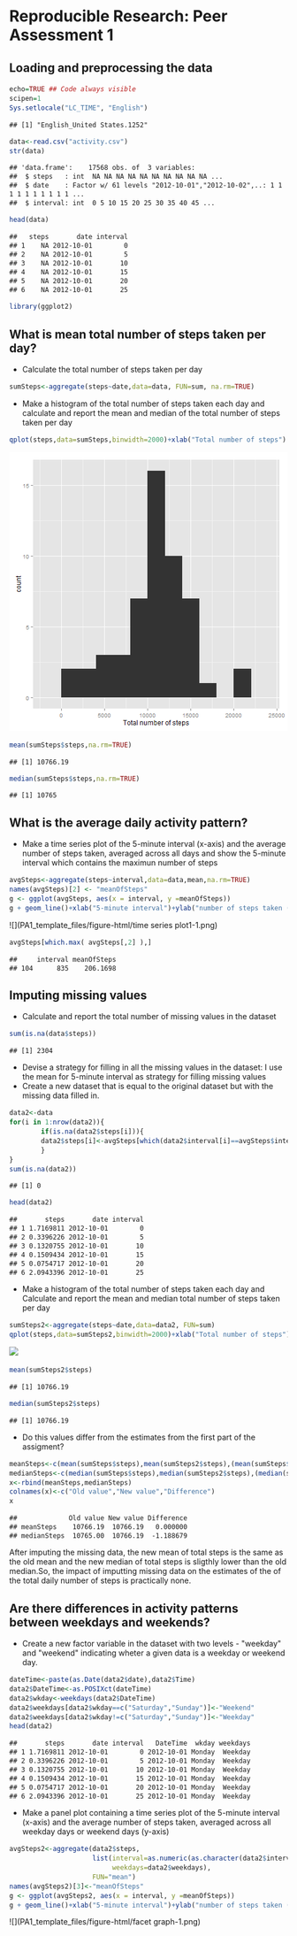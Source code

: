 # Reproducible Research: Peer Assessment 1


## Loading and preprocessing the data

```r
echo=TRUE ## Code always visible
scipen=1
Sys.setlocale("LC_TIME", "English")
```

```
## [1] "English_United States.1252"
```

```r
data<-read.csv("activity.csv")
str(data)
```

```
## 'data.frame':	17568 obs. of  3 variables:
##  $ steps   : int  NA NA NA NA NA NA NA NA NA NA ...
##  $ date    : Factor w/ 61 levels "2012-10-01","2012-10-02",..: 1 1 1 1 1 1 1 1 1 1 ...
##  $ interval: int  0 5 10 15 20 25 30 35 40 45 ...
```

```r
head(data)
```

```
##   steps       date interval
## 1    NA 2012-10-01        0
## 2    NA 2012-10-01        5
## 3    NA 2012-10-01       10
## 4    NA 2012-10-01       15
## 5    NA 2012-10-01       20
## 6    NA 2012-10-01       25
```

```r
library(ggplot2)
```

## What is mean total number of steps taken per day?
- Calculate the total number of steps taken per day

```r
sumSteps<-aggregate(steps~date,data=data, FUN=sum, na.rm=TRUE)
```
- Make a histogram of the total number of steps taken each day and calculate and report the mean and median of the total number of steps taken per day

```r
qplot(steps,data=sumSteps,binwidth=2000)+xlab("Total number of steps")
```

![](figure/histogram-1.png) 


```r
mean(sumSteps$steps,na.rm=TRUE)
```

```
## [1] 10766.19
```


```r
median(sumSteps$steps,na.rm=TRUE)
```

```
## [1] 10765
```

## What is the average daily activity pattern?
- Make a time series plot of the 5-minute interval (x-axis) and the average number of steps taken, averaged across all days and show the 5-minute interval which contains the maximun number of steps

```r
avgSteps<-aggregate(steps~interval,data=data,mean,na.rm=TRUE)
names(avgSteps)[2] <- "meanOfSteps"
g <- ggplot(avgSteps, aes(x = interval, y =meanOfSteps))
g + geom_line()+xlab("5-minute interval")+ylab("number of steps taken (average)")
```

![](PA1_template_files/figure-html/time series plot1-1.png) 


```r
avgSteps[which.max( avgSteps[,2] ),]
```

```
##     interval meanOfSteps
## 104      835    206.1698
```

## Imputing missing values
- Calculate and report the total number of missing values in the dataset

```r
sum(is.na(data$steps))
```

```
## [1] 2304
```
- Devise a strategy for filling in all the missing values in the dataset: I use the mean for 5-minute interval as strategy for filling missing values
- Create a new dataset that is equal to the original dataset but with the missing data filled in.

```r
data2<-data 
for(i in 1:nrow(data2)){
        if(is.na(data2$steps[i])){
        data2$steps[i]<-avgSteps[which(data2$interval[i]==avgSteps$interval),]$meanOfSteps
        }
}
sum(is.na(data2))
```

```
## [1] 0
```

```r
head(data2)
```

```
##       steps       date interval
## 1 1.7169811 2012-10-01        0
## 2 0.3396226 2012-10-01        5
## 3 0.1320755 2012-10-01       10
## 4 0.1509434 2012-10-01       15
## 5 0.0754717 2012-10-01       20
## 6 2.0943396 2012-10-01       25
```
- Make a histogram of the total number of steps taken each day and Calculate and report the mean and median total number of steps taken per day

```r
sumSteps2<-aggregate(steps~date,data=data2, FUN=sum)
qplot(steps,data=sumSteps2,binwidth=2000)+xlab("Total number of steps")
```

![](PA1_template_files/figure-html/histogram2-1.png) 


```r
mean(sumSteps2$steps)
```

```
## [1] 10766.19
```

```r
median(sumSteps2$steps)
```

```
## [1] 10766.19
```
- Do this values differ from the estimates from the first part of the assigment?

```r
meanSteps<-c(mean(sumSteps$steps),mean(sumSteps2$steps),(mean(sumSteps$steps)-mean(sumSteps2$steps)))
medianSteps<-c(median(sumSteps$steps),median(sumSteps2$steps),(median(sumSteps$steps)-median(sumSteps2$steps)))
x<-rbind(meanSteps,medianSteps)
colnames(x)<-c("Old value","New value","Difference")
x
```

```
##             Old value New value Difference
## meanSteps    10766.19  10766.19   0.000000
## medianSteps  10765.00  10766.19  -1.188679
```
After imputing the missing data, the new mean of total steps is the same as the old mean and the new median of total steps is sligthly lower than the old median.So, the impact of imputting missing data on the estimates of the of the total daily number of steps is practically none.

## Are there differences in activity patterns between weekdays and weekends?
- Create a new factor variable in the dataset with two levels - "weekday" and "weekend" indicating wheter a given data is a weekday or weekend day.

```r
dateTime<-paste(as.Date(data2$date),data2$Time)
data2$DateTime<-as.POSIXct(dateTime)
data2$wkday<-weekdays(data2$DateTime)
data2$weekdays[data2$wkday==c("Saturday","Sunday")]<-"Weekend"
data2$weekdays[data2$wkday!=c("Saturday","Sunday")]<-"Weekday"
head(data2)
```

```
##       steps       date interval   DateTime  wkday weekdays
## 1 1.7169811 2012-10-01        0 2012-10-01 Monday  Weekday
## 2 0.3396226 2012-10-01        5 2012-10-01 Monday  Weekday
## 3 0.1320755 2012-10-01       10 2012-10-01 Monday  Weekday
## 4 0.1509434 2012-10-01       15 2012-10-01 Monday  Weekday
## 5 0.0754717 2012-10-01       20 2012-10-01 Monday  Weekday
## 6 2.0943396 2012-10-01       25 2012-10-01 Monday  Weekday
```
- Make a panel plot containing a time series plot of the 5-minute interval (x-axis) and the average number of steps taken, averaged across all weekday days or weekend days (y-axis)

```r
avgSteps2<-aggregate(data2$steps,
                     list(interval=as.numeric(as.character(data2$interval)),
                          weekdays=data2$weekdays),
                     FUN="mean")
names(avgSteps2)[3]<-"meanOfSteps"
g <- ggplot(avgSteps2, aes(x = interval, y =meanOfSteps))
g + geom_line()+xlab("5-minute interval")+ylab("number of steps taken (average)")+facet_grid(weekdays~.)
```

![](PA1_template_files/figure-html/facet graph-1.png) 
